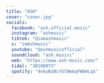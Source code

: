 ```yaml
---
title: "ASH"
cover: "cover.jpg"
socials:
  facebook: "ash.official.music"
  instagram: "ashmusic"
  tiktok: "@iamashmusic"
  x: "imAshmusic"
  youtube: "@ashmusicofficial"
  soundcloud: "ash_musicc"
  web: "https://www.ash-music.com/"
  tidal: "30190973"
  spotify: "4nkuNzBcYGlNmAqFWbHLqS"
---
```


